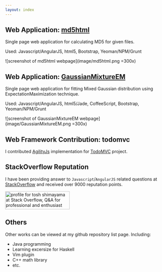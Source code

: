 ```yaml
---
layout: index
---
```


## Web Application: [md5html](http://tshm.github.io/md5html)
Single page web application for calculating MD5 for
given files.

Used: Javascript/AngularJS, html5, Bootstrap, Yeoman/NPM/Grunt

![screenshot of md5html webpage](image/md5html.png =300x)

## Web Application: [GaussianMixtureEM](http://tshm.github.io/GaussianMixtureEM)
Single page web application for fitting Mixed
Gaussian distribution using ExpectationMaximization technique.

Used: Javascript/AngularJS, html5/Jade, CoffeeScript, Bootstrap, Yeoman/NPM/Grunt

![screenshot of GaussianMixtureEM webpage](image/GaussianMixtureEM.png =300x)

## Web Framework Contribution: todomvc
I contributed [AgilityJs](http://agilityjs.com/) implementation for
[TodoMVC](http://todomvc.com/)
project.

## StackOverflow Reputation
I have been providing answer to `Javascript`/`AngularJS` related
questions at 
[StackOverflow](http://stackoverflow.com/users/1238847/tosh-shimayama)
and received over 9000 reputation points.

<a href="http://stackoverflow.com/users/1238847/tosh-shimayama">
<img src="http://stackoverflow.com/users/flair/1238847.png" width="208" height="58" alt="profile for tosh shimayama at Stack Overflow, Q&amp;A for professional and enthusiast programmers" title="profile for tosh shimayama at Stack Overflow, Q&amp;A for professional and enthusiast programmers">
</a>

## Others
Other works can be viewed at my github repository list page.
Including:

* Java programming
* Learning excersize for Haskell
* Vim plugin
* C++ math library
* etc.
